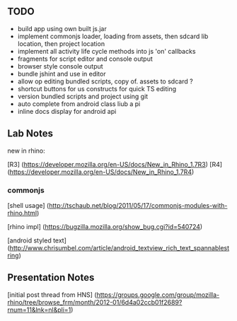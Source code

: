 
## TODO

* build app using own built js.jar
* implement commonjs loader, loading from assets, then sdcard lib location, then project location
* implement all activity life cycle methods into js 'on' callbacks
* fragments for script editor and console output
* browser style console output
* bundle jshint and use in editor
* allow op editing bundled scripts, copy of. assets to sdcard ?
* shortcut buttons for us constructs for quick TS editing
* version bundled scripts and project using git
* auto complete from android class liub a pi
* inline docs display for android api


## Lab Notes

new in rhino:

[R3] (https://developer.mozilla.org/en-US/docs/New_in_Rhino_1.7R3)
[R4] (https://developer.mozilla.org/en-US/docs/New_in_Rhino_1.7R4)

### commonjs
[shell usage] (http://tschaub.net/blog/2011/05/17/commonjs-modules-with-rhino.html)

[rhino impl] (https://bugzilla.mozilla.org/show_bug.cgi?id=540724)

[android styled text] (http://www.chrisumbel.com/article/android_textview_rich_text_spannablestring)

## Presentation Notes

[initial post thread from HNS] (https://groups.google.com/group/mozilla-rhino/tree/browse_frm/month/2012-01/6d4a02ccb01f2689?rnum=11&lnk=nl&pli=1)

